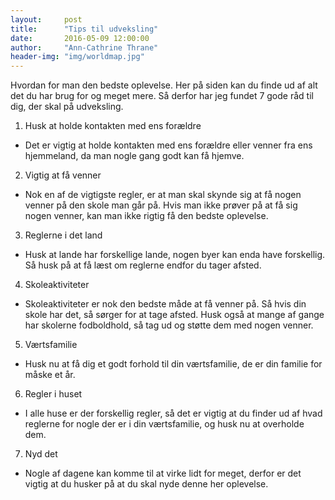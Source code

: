 ```yaml
---
layout:     post
title:      "Tips til udveksling"
date:       2016-05-09 12:00:00
author:     "Ann-Cathrine Thrane"
header-img: "img/worldmap.jpg"
---
```

Hvordan for man den bedste oplevelse. Her på siden kan du finde ud af alt det du har brug for og meget mere.
Så derfor har jeg fundet 7 gode råd til dig, der skal på udveksling.

1. Husk at holde kontakten med ens forældre
- Det er vigtig at holde kontakten med ens forældre eller venner fra ens hjemmeland, da man nogle gang godt kan få hjemve.
2. Vigtig at få venner 
- Nok en af de vigtigste regler, er at man skal skynde sig at få nogen venner på den skole man går på. Hvis man ikke prøver på at få sig nogen venner, kan man ikke rigtig få den bedste oplevelse.
3. Reglerne i det land 
- Husk at lande har forskellige lande, nogen byer kan enda have forskellig. Så husk på at få læst om reglerne endfor du tager afsted.
4. Skoleaktiviteter 
- Skoleaktiviteter er nok den bedste måde at få venner på. Så hvis din skole har det, så sørger for at tage afsted. Husk også at mange af gange har skolerne fodboldhold, så tag ud og støtte dem med nogen venner.
5. Værtsfamilie 
- Husk nu at få dig et godt forhold til din værtsfamilie, de er din familie for måske et år.
6. Regler i huset
- I alle huse er der forskellig regler, så det er vigtig at du finder ud af hvad reglerne for nogle der er i din værtsfamilie, og husk nu at overholde dem. 
7. Nyd det
- Nogle af dagene kan komme til at virke lidt for meget, derfor er det vigtig at du husker på at du skal nyde denne her oplevelse. 